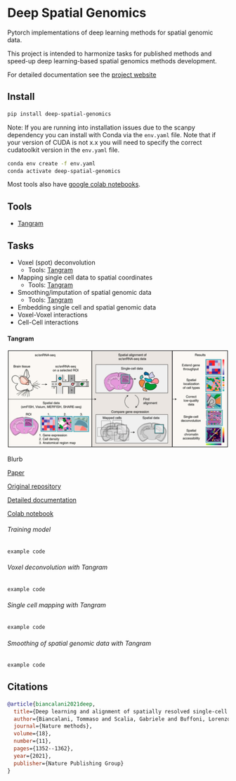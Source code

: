 # Deep Spatial Genomics

Pytorch implementations of deep learning methods for spatial genomic data.

This project is intended to harmonize tasks for published methods and speed-up deep learning-based spatial genomics methods development.

For detailed documentation see the [project website](github.pages.link)

## Install

```bash
pip install deep-spatial-genomics
```

Note: If you are running into installation issues due to the scanpy dependency you can install with Conda via the `env.yaml` file. Note that if your version of CUDA is not x.x you will need to specify the correct cudatoolkit version in the `env.yaml` file.

```bash
conda env create -f env.yaml
conda activate deep-spatial-genomics
```

Most tools also have [google colab notebooks](https://colab.research.google.com/).

## Tools

+ [Tangram](#Tangram)

## Tasks

+ Voxel (spot) deconvolution
  + Tools: [Tangram](#Voxel-deconvolution-with-Tangram)
+ Mapping single cell data to spatial coordinates
  + Tools: [Tangram](#single-cell-mapping-with-Tangram) 
+ Smoothing/imputation of spatial genomic data
  + Tools: [Tangram](#smoothing-of-spatial-genomic-data-with-Tangram) 
+ Embedding single cell and spatial genomic data
+ Voxel-Voxel interactions
+ Cell-Cell interactions

#### Tangram

<img src="./images/tangram.png" width="600px"></img>

Blurb

[Paper](https://www.nature.com/articles/s41592-021-01264-7)

[Original repository](https://github.com/broadinstitute/Tangram)

[Detailed documentation]()

[Colab notebook]()

###### Training model

```python
example code
```

###### Voxel deconvolution with Tangram

```python
example code
```

###### Single cell mapping with Tangram

```python
example code
```

###### Smoothing of spatial genomic data with Tangram

```python
example code
```

## Citations

```bibtex
@article{biancalani2021deep,
  title={Deep learning and alignment of spatially resolved single-cell transcriptomes with Tangram},
  author={Biancalani, Tommaso and Scalia, Gabriele and Buffoni, Lorenzo and Avasthi, Raghav and Lu, Ziqing and Sanger, Aman and Tokcan, Neriman and Vanderburg, Charles R and Segerstolpe, {\AA}sa and Zhang, Meng and others},
  journal={Nature methods},
  volume={18},
  number={11},
  pages={1352--1362},
  year={2021},
  publisher={Nature Publishing Group}
}
```



